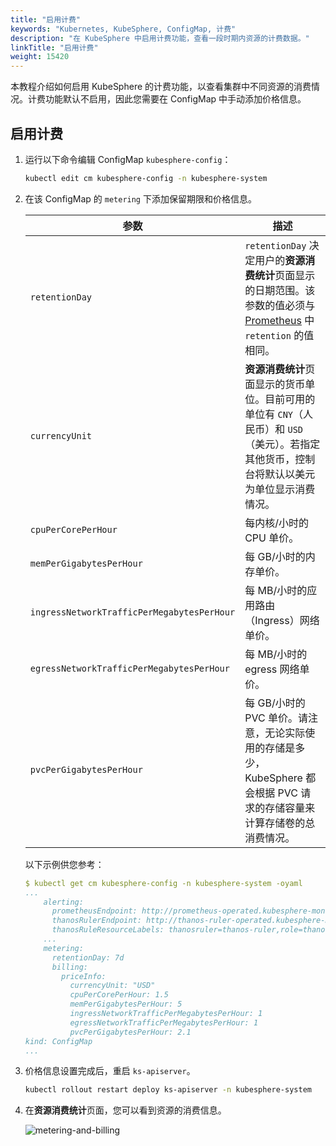 ```yaml
---
title: "启用计费"
keywords: "Kubernetes, KubeSphere, ConfigMap, 计费"
description: "在 KubeSphere 中启用计费功能，查看一段时期内资源的计费数据。"
linkTitle: "启用计费"
weight: 15420
---
```


本教程介绍如何启用 KubeSphere 的计费功能，以查看集群中不同资源的消费情况。计费功能默认不启用，因此您需要在 ConfigMap 中手动添加价格信息。

## 启用计费

1. 运行以下命令编辑 ConfigMap `kubesphere-config`：

   ```bash
   kubectl edit cm kubesphere-config -n kubesphere-system
   ```

2. 在该 ConfigMap 的 `metering` 下添加保留期限和价格信息。

   | 参数                                       | 描述                                                         |
   | ------------------------------------------ | ------------------------------------------------------------ |
   | `retentionDay`                             | `retentionDay` 决定用户的**资源消费统计**页面显示的日期范围。该参数的值必须与 [Prometheus](../../../faq/observability/monitoring/#how-to-change-the-monitoring-data-retention-period) 中 `retention` 的值相同。 |
   | `currencyUnit`                             | **资源消费统计**页面显示的货币单位。目前可用的单位有 `CNY`（人民币）和 `USD`（美元）。若指定其他货币，控制台将默认以美元为单位显示消费情况。 |
   | `cpuPerCorePerHour`                        | 每内核/小时的 CPU 单价。                                     |
   | `memPerGigabytesPerHour`                   | 每 GB/小时的内存单价。                                       |
   | `ingressNetworkTrafficPerMegabytesPerHour` | 每 MB/小时的应用路由（Ingress）网络单价。                    |
   | `egressNetworkTrafficPerMegabytesPerHour`  | 每 MB/小时的 egress 网络单价。                               |
   | `pvcPerGigabytesPerHour`                   | 每 GB/小时的 PVC 单价。请注意，无论实际使用的存储是多少，KubeSphere 都会根据 PVC 请求的存储容量来计算存储卷的总消费情况。 |

   以下示例供您参考：

   ```yaml
   $ kubectl get cm kubesphere-config -n kubesphere-system -oyaml
   ...
       alerting:
         prometheusEndpoint: http://prometheus-operated.kubesphere-monitoring-system.svc:9090
         thanosRulerEndpoint: http://thanos-ruler-operated.kubesphere-monitoring-system.svc:10902
         thanosRuleResourceLabels: thanosruler=thanos-ruler,role=thanos-alerting-rules
       ...
       metering:
         retentionDay: 7d
         billing:
           priceInfo:
             currencyUnit: "USD"
             cpuPerCorePerHour: 1.5
             memPerGigabytesPerHour: 5
             ingressNetworkTrafficPerMegabytesPerHour: 1
             egressNetworkTrafficPerMegabytesPerHour: 1
             pvcPerGigabytesPerHour: 2.1
   kind: ConfigMap
   ...
   ```

3. 价格信息设置完成后，重启 `ks-apiserver`。

   ```bash
   kubectl rollout restart deploy ks-apiserver -n kubesphere-system
   ```

4. 在**资源消费统计**页面，您可以看到资源的消费信息。

   ![metering-and-billing](/images/docs/zh-cn/toolbox/metering-and-billing/enable-billing/metering-and-billing.png)